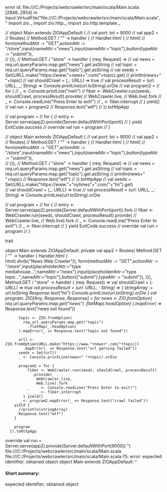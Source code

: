 error id: file:///C:/Projects/webcrawler/src/main/scala/Main.scala:[2848..2854) in Input.VirtualFile("file:///C:/Projects/webcrawler/src/main/scala/Main.scala", "
import zio._
import zio.http._
import zio.http.template._

// object Main extends ZIOAppDefault  {
//   val port: Int = 9000
//   val app2 = 
//     Routes(
//       Method.GET / "" -> handler { 
//         Handler.html {
//         html(
//           form(methodAttr := "GET",actionAttr := "/store",input(nameAttr:="news"),input(nameAttr:="topic"),button(typeAttr := "submit")),          
//         )}},
//       Method.GET / "store" -> handler { (req: Request) =>
//         val news = req.url.queryParams.map.get("news").get.asString
//         val topic = req.url.queryParams.map.get("topic").get.asString
//         val seeds = Set(URLL.make("https://www."+news+".com/"+topic).get)
//         println(news+" "+topic)
//         val shouldCrawl = (_: URLL) => true
//         val processResult = (url: URLL, _: String) => Console.printLine(url.toString).orDie
//         val program2 = 
//           for {
//             _ <- Console.printLine("meh")
//             fiber <- WebCrawler.run(seeds, shouldCrawl, processResult).provide(
//               WebCrawler.live,
//               Web.live).fork
//             _     <- Console.readLine("Press Enter to exit!")
//             _     <- fiber.interrupt
//           } yield()
//         val run = program2
//         Response.text("wtf")
//       }).toHttpApp

//   val program =
//     for {
//       entry <- Server.serve(app2).provide(Server.defaultWithPort(port))
//     } yield ExitCode.success
//   override val run = program
// }

// object Main extends ZIOAppDefault  {
//   val port: Int = 9000
//   val app2 = 
//     Routes(
//       Method.GET / "" -> handler { 
//         Handler.html {
//         html(
//           form(methodAttr := "GET",actionAttr := "/store",input(nameAttr:="news"),input(nameAttr:="topic"),button(typeAttr := "submit")),          
//         )}},
//       Method.GET / "store" -> handler { (req: Request) =>
//         val news = req.url.queryParams.map.get("news").get.asString
//         val topic = req.url.queryParams.map.get("topic").get.asString
//         println(news+" "+topic)
//         Response.text("wtf")
//       }).toHttpApp
//   val seeds = Set(URLL.make("https://www."+"nytimes"+".com/"+"hii").get)    
//   val shouldCrawl = (_: URLL) => true
//   val processResult = (url: URLL, _: String) => Console.printLine(url.toString).orDie

//   val program =
//     for {
//       entry <- Server.serve(app2).provide(Server.defaultWithPort(port)).fork
//       fiber <- WebCrawler.run(seeds, shouldCrawl, processResult).provide(
//               WebCrawler.live,
//               Web.live).fork
//       _     <- Console.readLine("Press Enter to exit!")
//       _     <- fiber.interrupt
//     } yield ExitCode.success
//   override val run = program
// }

trait 

object Main extends ZIOAppDefault:
  private val app2 = Routes(
      Method.GET / "" -> handler {
        Handler.html {  
          html(
            div(b("News Web Crawler")),
            form(methodAttr := "GET",actionAttr := "/store",input(placeholderAttr:="type mediahouse...",nameAttr:="news"),input(placeholderAttr:="type topic...",nameAttr:="topic"),button(("submit"),typeAttr := "submit")),
          )}},
      Method.GET / "store" -> handler { (req: Request) =>
        val shouldCrawl = (_: URLL) => true
        val processResult = (url: URLL, _: String) => {
          stringArray :+ url.toString
          Response.text("hii")
          Console.printLine(url.toString).orDie
        }
        val program: ZIO[Any, Response, Response] = for
          news <- ZIO.fromOption(
            req.url.queryParams.map.get("news")
              .flatMap(_.headOption)
          ).mapError(_ => Response.text("news not found"))

          topic <- ZIO.fromOption(
            req.url.queryParams.map.get("topic")
              .flatMap(_.headOption)
          ).mapError(_ => Response.text("topic not found"))

          urll <- ZIO.fromOption(URLL.make("https://www."+news+".com/"+topic))
            .mapError(_ => Response.text("url parsing failed"))
          seeds = Set(urll)
          _ <- Console.printLine(news+" "+topic).orDie
          
          program2 = for {
              fiber <- WebCrawler.run(seeds, shouldCrawl, processResult)
                .provide(
                  WebCrawler.live,
                  Web.live).fork
              _     <- Console.readLine("Press Enter to exit!")
              _     <- fiber.interrupt
            } yield()
          _ <- program2.mapError(_ => Response.text("crawl failed"))
        yield {
          //println(stringArray)
          Response.text("wtf")
        }

        program
      }).toHttpApp

  override val run = Server.serve(app2).provide(Server.defaultWithPort(9000))
")
file:///C:/Projects/webcrawler/src/main/scala/Main.scala
file:///C:/Projects/webcrawler/src/main/scala/Main.scala:75: error: expected identifier; obtained object
object Main extends ZIOAppDefault:
^
#### Short summary: 

expected identifier; obtained object